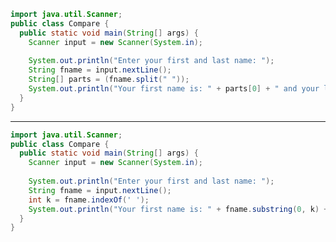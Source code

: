 ```java
import java.util.Scanner;
public class Compare {
  public static void main(String[] args) {
    Scanner input = new Scanner(System.in);
    
    System.out.println("Enter your first and last name: ");
    String fname = input.nextLine();
    String[] parts = (fname.split(" "));
    System.out.println("Your first name is: " + parts[0] + " and your last name is: " + parts[1]);
  }
}
```
------------------------------------------------------------------------------------------------------------------------
```java
import java.util.Scanner;
public class Compare {
  public static void main(String[] args) {
    Scanner input = new Scanner(System.in);
    
    System.out.println("Enter your first and last name: ");    
    String fname = input.nextLine();
    int k = fname.indexOf(' ');
    System.out.println("Your first name is: " + fname.substring(0, k) + " and your last name is:" + fname.substring(k));
  }
}
```
